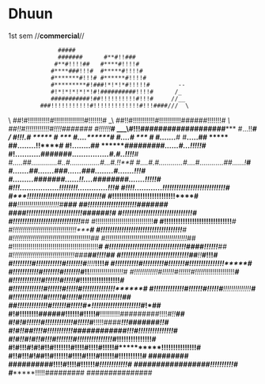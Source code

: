 # Dhuun
1st sem //**commercial**//


                  #####
                  #######      #**#!!###
                 #**#!!!!##   #****#!!!!#
                #****###!!!#  #*****#!!!!#
                #*******#!!!# #******#!!!!#
                #*********#!###!*!*!*#!!!!!#        --
                #!*!*!*!*!*!#!##########!!!!#      /_
                ###########!##!!!!!!!!!!#!!!#     //__
             ###!!!!!!!!!!!#!!!!!!!!!!!!!#!!!####///  \
   \       ##!#!!!!!!!!!!!#!!!!!!!!!!!!!!!#!!!!!!!#
   _\    ##!!#!!!!!!!!!!!#!!!!!!!!!!!######!!!!!!!*#
    \\  ##!!#!!!!!!!!!!!!#!!!!#######     #!!!!!!***#
  ___\\#!!!###################*****       #...!!*****#
 /   \#!!!.#       ***** #     ***        #....*******#
     #*....#        ***   #              #.......*****#
    #**.....##          *****          ##........!!****#
    #!........##       *******#########......#...!!!!!*#
   #!...........#######.*****...............#.#..!!!!**#
  #*.....##.............#..#...............#...#.!!****#
  #*....#.#............#....#............##......!*****#
  #*.......##.......###......###........#.......!!!****#
  #*.........#######......!!....########.......!!!!!***#
   #!!!.................!!!!!!!!.............!!!*******#
    #!!!!............!!!!!!!!!!!!!!!!!!!!!!!!!!!******#
     #*******!!!!!!!!!!!!!!!!!!!!!!!!!!!!***!!!!*****#
      #******!!!!!!!!!!!!!!!!!!!!!!!!!********!!****#
       ##*****!!!!!!!!!!!!!!!!!!!!!#*************###
         ##****!!!!!!!!!!!!!!!!!!!!!###******####
           ####!!!!!!!!!!!!!!!!!!!!!!!!######!#
               #!!!!!!!!!!!!!!!!!!!!!!!!!!!!!!*#
               #!!!!!!!!!!!!!!!!!!!!!!!!!!!!!***##
              #!!!!!!!!!!!!!!!!!!!!!!!!!!!!!******#
             #!!!!!!!!!!!!!!!!!!!!!!!!!!!!!*******#
            #!!!!!!!!!!!!!!!!!!!!!!!!!!!!!!!!*****#
           #!!!!!!!!!!!!!!!!!!!!!!!!!!!!!!!!!!!**#
          #!!!!!!!!!!!!!!!!!!!!!!!!!!!!!!!!!!!!!!!##
         #!!!!!!!!!!!!!!!!!!!!!!!!!!!!!!!!!!!!!!!!!*##
        #!!!!!!!!!!!!!!!!!!!!!!!!!!!!!!!!!!!!!!!!!!!***#
        #!!!!!!!!!!!!!!!!!!!!!!!!!!!!!!!!!####!!!!!!****##
       #!!!!!!!!!!!!!!!!!!!!!!!!!!!!!!!###****##!!!!******##
       #!!!!!!!!!!!!!!!!!!!!!!!!!!!!!##**!!*****#!!!********#
       #!!!!!!!!#!!!!!!!!!!!#!!!!!!!#***!!!!***!!!!**********#
      #!!!!!!!!!!#!!!!!!!!!#!!!!!!!#****!!!!!*!!!!!!!!!!*****#
      #!!!!!!!!!!!#!!!!!!!#!!!!!!!#*!!***!!!!!!!!!!!!!!!!!***#
      #!!!!!!!!!!!!#!!!!!!#!!!!!!#*!!!!!*!!!!!!!!!!!!!!!*****#
      #!!!!!!!!!!!!#!!!!!!#!!!!!#***!!!!!!!!!!!!!!!!!********#
     #!!!!!!!!!!!!!#!!!!!!#!!!!!#****!!!!!!!!!!!!!!**********#
     #!!!!!!!!!!!!!#!!!!!!#!!!!!#*****!!!!!!!!!!!!!!*********#
     #!!!!!!!!!!!!!#!!!!!!#!!!!!#***!!!!!!!!!!!!!!!!!********##
    ##!!!!!!!!!!!!!#!!!!!!#!!!!!#*!!!!!!!!!!!!!!!!!!!!!*****#!*##
   #!#!!!!!!!!######!!!!!!#!!!!!#**!!!!!!!!!!#########!!!!*#!!**##
  #!#!#!!!!!!#!!!!!!!!!!!!#!!!!!#***!!!!!####******!!!#######!!**#
 #!#!!##!!!!#!!!!!!!!!!!############*!!!#********!!!!!!!!!!!!!!!**#
 #!#!!#!#!!#!!!#!!!!!!!#!!!!!!!!!!!!!!!#***********!!!!!!!!!!!!!!!#
 #!#!!!#!#!#!!#!!!!!!!#!!!!#!!!!#!!!!!#**********!!!!!!!!!!!!!!!**#
 #!!#!!!#!##!!#!!!!!!#!!!!#!!!!#!!!!!!#************!!!!!!!!!!****#
  ######### ##########!!!!#!!!!#!!!!!!#**********!!!!!!!!!!!!***#
                      #################************!!!!!!!!!!**#
                                      #**********!!!!!#########
                                       ###############
